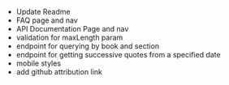 - Update Readme
- FAQ page and nav
- API Documentation Page and nav
- validation for maxLength param
- endpoint for querying by book and section
- endpoint for getting successive quotes from a specified date
- mobile styles
- add github attribution link
